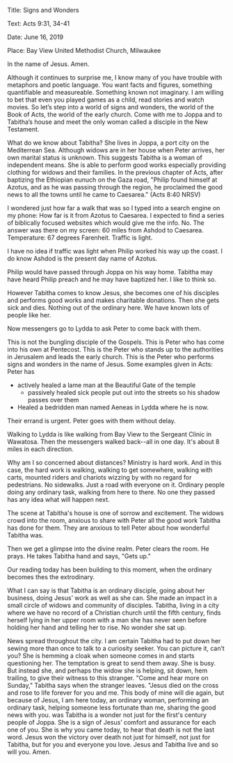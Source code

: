Title: Signs and Wonders

Text: Acts 9:31, 34-41

Date: June 16, 2019

Place: Bay View United Methodist Church, Milwaukee

In the name of Jesus. Amen.

Although it continues to surprise me, I know many of you have trouble with metaphors and poetic language. You 
want facts and figures, something quantifiable and measureable. Something known not imaginary. I am willing to 
bet that even you played games as a child, read stories and watch movies. So let’s step into a world of signs and 
wonders, the world of the Book of Acts, the world of the early church. Come with me to Joppa and to Tabitha’s 
house and meet the only woman called a disciple in the New Testament.

What do we know about Tabitha? She lives in Joppa, a port city on the Mediterrean Sea. Although widows are in 
her house when Peter arrives, her own marital status is unknown. This suggests Tabitha is a woman of independent 
means. She is able to perform good works especially providing clothing for widows and their families. In the 
previous chapter of Acts, after baptizing the Ethiopian eunuch on the Gaza road, "Philip found himself at 
Azotus, and as he was passing through the region, he proclaimed the good news to all the towns until he came to 
Caesarea." (Acts 8:40 NRSV) 

I wondered just how far a walk that was so I typed into a search engine on my phone: How far is it from Azotus 
to Caesarea. I expected to find a series of biblically focused websites which would give me the info. No. The answer was there on my screen: 60 miles from Ashdod to Caesarea. Temperature: 67 degrees Farenheit. Traffic is light.

I have no idea if traffic was light when Philip worked his way up the coast. I do know Ashdod is the present day 
name of Azotus.

Philip would have passed through Joppa on his way home. Tabitha may have heard Philip preach and he may have 
baptized her. I like to think so.

However Tabitha comes to know Jesus, she becomes one of his disciples and performs good works and makes charitable 
donations. Then she gets sick and dies. Nothing out of the ordinary here. We have known lots of people like her.

Now messengers go to Lydda to ask Peter to come back with them. 

This is not the bungling disciple of the Gospels. This is Peter who has come into his own at Pentecost. This is 
the Peter who stands up to the authorities in Jerusalem and leads the early church. This is the Peter who 
performs signs and wonders in the name of Jesus. Some examples given in Acts: Peter has

* actively healed a lame man at the Beautiful Gate of the temple
  * passively healed sick people put out into the streets so his shadow passes over them
* Healed a bedridden man named Aeneas in Lydda where he is now.

Their errand is urgent. Peter goes with them without delay.

Walking to Lydda is like walking from Bay View to the Sergeant Clinic in Wawatosa. Then the messengers walked back--all in one day. It's about 8 miles in each direction.

Why am I so concerned about distances? Ministry is hard work. And in this case, the hard work is walking, walking to get somewhere, walking with carts, mounted riders and chariots wizzing by with no regard for pedestrians. No sidewalks. Just a road with everyone on it. Ordinary people doing any ordinary task, walking from here to there. No one they passed has any idea what will happen next.

The scene at Tabitha's house is one of sorrow and excitement. The widows crowd into the room, anxious to share with Peter all the good work Tabitha has done for them. They are anxious to tell Peter about how wonderful Tabitha was.

Then we get a glimpse into the divine realm. Peter clears the room. He prays. He takes Tabitha hand and says, "Gets up." 

Our reading today has been building to this moment, when the ordinary becomes thes the extrodinary.

What I can say is that Tabitha is an ordinary disciple, going about her business, doing Jesus’ work as well as 
she can. She made an impact in a small circle of widows and community of disciples. Tabitha, living in a city 
where we have no record of a Christian church until the fifth century, finds herself lying in her upper room 
with a man she has never seen before holding her hand and telling her to rise. No wonder she sat up. 

News spread 
throughout the city. I am certain Tabitha had to put down her sewing more than once to talk to a curiosity 
seeker. You can picture it, can’t you? She is hemming a cloak when someone comes in and starts questioning her. 
The temptation is great to send them away. She is busy. But instead she, and perhaps the widow she is helping, 
sit down, hem trailing, to give their witness to this stranger. "Come and hear more on Sunday," Tabitha says 
when the stranger leaves. "Jesus died on the cross and rose to life forever for you and me. This body of mine 
will die again, but because of Jesus, I am here today, an ordinary woman, performing an ordinary task, helping 
someone less fortunate than me, sharing the good news with you. was Tabitha is a wonder not just for the first's 
century people of Joppa. She is a sign of Jesus’ comfort and assurance for each one of you. She is why you came 
today, to hear that death is not the last word. Jesus won the victory over death not just for himself, not just 
for Tabitha, but for you and everyone you love. Jesus and Tabitha live and so will you. Amen.
